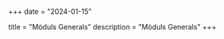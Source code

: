+++
date        = "2024-01-15"

title       = "Mòduls Generals"
description = "Mòduls Generals"
+++



